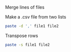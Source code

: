 Merge lines of files

Make a .csv file from two lists
```sh
paste -d ',' file1 file2
```
Transpose rows
```sh
paste -s file1 file2
```